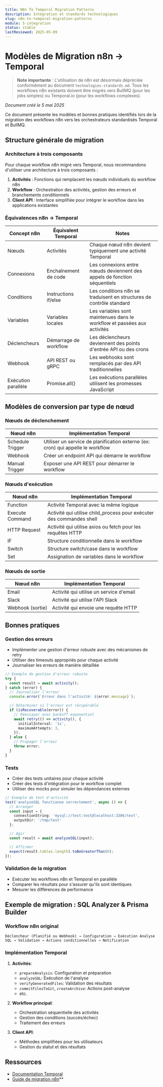 ```yaml
---
title: N8n To Temporal Migration Patterns
description: Intégration et standards technologiques
slug: n8n-to-temporal-migration-patterns
module: 5-integration
status: stable
lastReviewed: 2025-05-09
---
```


# Modèles de Migration n8n → Temporal

> **Note importante** : L'utilisation de n8n est désormais dépréciée conformément au document `technologies-standards.md`. Tous les workflows n8n existants doivent être migrés vers BullMQ (pour les jobs simples) ou Temporal.io (pour les workflows complexes).



*Document créé le 5 mai 2025*

Ce document présente les modèles et bonnes pratiques identifiés lors de la migration des workflows n8n vers les orchestrateurs standardisés Temporal et BullMQ.

## Structure générale de migration


### Architecture à trois composants


Pour chaque workflow n8n migré vers Temporal, nous recommandons d'utiliser une architecture à trois composants :

1. **Activités** : Fonctions qui remplacent les nœuds individuels du workflow n8n
2. **Workflow** : Orchestration des activités, gestion des erreurs et branchements conditionnels
3. **Client API** : Interface simplifiée pour intégrer le workflow dans les applications existantes

### Équivalences n8n → Temporal


| Concept n8n | Équivalent Temporal | Notes |
|-------------|---------------------|-------|
| Nœuds | Activités | Chaque nœud n8n devient typiquement une activité Temporal |
| Connexions | Enchaînement de code | Les connexions entre nœuds deviennent des appels de fonction séquentiels |
| Conditions | Instructions if/else | Les conditions n8n se traduisent en structures de contrôle standard |
| Variables | Variables locales | Les variables sont maintenues dans le workflow et passées aux activités |
| Déclencheurs | Démarrage de workflow | Les déclencheurs deviennent des points d'entrée API ou des crons |
| Webhook | API REST ou gRPC | Les webhooks sont remplacés par des API traditionnelles |
| Exécution parallèle | Promise.all() | Les exécutions parallèles utilisent les promesses JavaScript |

## Modèles de conversion par type de nœud


### Nœuds de déclenchement


| Nœud n8n | Implémentation Temporal |
|----------|------------------------|
| Schedule Trigger | Utiliser un service de planification externe (ex: cron) qui appelle le workflow |
| Webhook | Créer un endpoint API qui démarre le workflow |
| Manual Trigger | Exposer une API REST pour démarrer le workflow |

### Nœuds d'exécution


| Nœud n8n | Implémentation Temporal |
|----------|------------------------|
| Function | Activité Temporal avec la même logique |
| Execute Command | Activité qui utilise child_process pour exécuter des commandes shell |
| HTTP Request | Activité qui utilise axios ou fetch pour les requêtes HTTP |
| IF | Structure conditionnelle dans le workflow |
| Switch | Structure switch/case dans le workflow |
| Set | Assignation de variables dans le workflow |

### Nœuds de sortie


| Nœud n8n | Implémentation Temporal |
|----------|------------------------|
| Email | Activité qui utilise un service d'email |
| Slack | Activité qui utilise l'API Slack |
| Webhook (sortie) | Activité qui envoie une requête HTTP |

## Bonnes pratiques


### Gestion des erreurs


- Implémenter une gestion d'erreur robuste avec des mécanismes de retry
- Utiliser des timeouts appropriés pour chaque activité
- Journaliser les erreurs de manière détaillée

```typescript
// Exemple de gestion d'erreur robuste
try {
  const result = await activity();
} catch (error) {
  // Journaliser l'erreur
  console.error(`Erreur dans l'activité: ${error.message}`);

  // Déterminer si l'erreur est récupérable
  if (isRecoverable(error)) {
    // Réessayer avec backoff exponentiel
    await retry(() => activity(), {
      initialInterval: '1s',
      maximumAttempts: 3,
    });
  } else {
    // Propager l'erreur
    throw error;
  }
}
```

### Tests


- Créer des tests unitaires pour chaque activité
- Créer des tests d'intégration pour le workflow complet
- Utiliser des mocks pour simuler les dépendances externes

```typescript
// Exemple de test d'activité
test('analyzeSQL fonctionne correctement', async () => {
  // Arranger
  const input = {
    connectionString: 'mysql://test:test@localhost:3306/test',
    outputDir: '/tmp/test'
  };

  // Agir
  const result = await analyzeSQL(input);

  // Affirmer
  expect(result.tables.length).toBeGreaterThan(0);
});
```

### Validation de la migration


- Exécuter les workflows n8n et Temporal en parallèle
- Comparer les résultats pour s'assurer qu'ils sont identiques
- Mesurer les différences de performance

## Exemple de migration : SQL Analyzer & Prisma Builder


### Workflow n8n original


```
Déclencheur (Planifié ou Webhook) → Configuration → Exécution Analyse SQL → Validation → Actions conditionnelles → Notification
```

### Implémentation Temporal


1. **Activités**:
   - `prepareAnalysis`: Configuration et préparation
   - `analyzeSQL`: Exécution de l'analyse
   - `verifyGeneratedFiles`: Validation des résultats
   - `commitFilesToGit`, `createArchive`: Actions post-analyse
   - etc.

2. **Workflow principal**:
   - Orchestration séquentielle des activités
   - Gestion des conditions (succès/échec)
   - Traitement des erreurs

3. **Client API**:
   - Méthodes simplifiées pour les utilisateurs
   - Gestion du statut et des résultats

## Ressources


- [Documentation Temporal](https://docs.temporal.io/)
- [Guide de migration n8n](https://docs.n8n.io/hosting/scaling/)**

